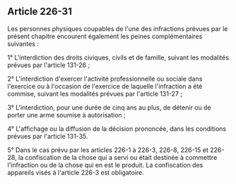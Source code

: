 Article 226-31
----
Les personnes physiques coupables de l'une des infractions prévues par le
présent chapitre encourent également les peines complémentaires suivantes :

1° L'interdiction des droits civiques, civils et de famille, suivant les
modalités prévues par l'article 131-26 ;

2° L'interdiction d'exercer l'activité professionnelle ou sociale dans
l'exercice ou à l'occasion de l'exercice de laquelle l'infraction a été commise,
suivant les modalités prévues par l'article 131-27 ;

3° L'interdiction, pour une durée de cinq ans au plus, de détenir ou de porter
une arme soumise à autorisation ;

4° L'affichage ou la diffusion de la décision prononcée, dans les conditions
prévues par l'article 131-35.

5° Dans le cas prévu par les articles 226-1 à 226-3, 226-8, 226-15 et 226-28, la
confiscation de la chose qui a servi ou était destinée à commettre l'infraction
ou de la chose qui en est le produit. La confiscation des appareils visés à
l'article 226-3 est obligatoire.
